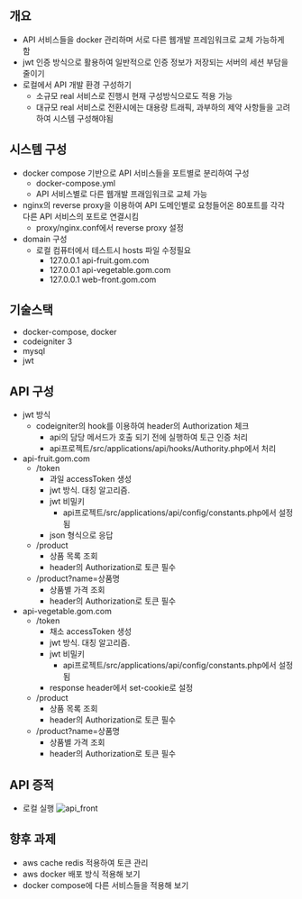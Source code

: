 ## 개요
- API 서비스들을 docker 관리하며 서로 다른 웹개발 프레임워크로 교체 가능하게 함
- jwt 인증 방식으로 활용하여 일반적으로 인증 정보가 저장되는 서버의 세션 부담을 줄이기
- 로컬에서 API 개발 환경 구성하기
    - 소규모 real 서비스로 진행시 현재 구성방식으로도 적용 가능
    - 대규모 real 서비스로 전환시에는 대용량 트래픽, 과부하의 제약 사항들을 고려하여 시스템 구성해야됨

## 시스템 구성
- docker compose 기반으로 API 서비스들을 포트별로 분리하여 구성
    - docker-compose.yml
    - API 서비스별로 다른 웹개발 프래임워크로 교체 가능
- nginx의 reverse proxy을 이용하여 API 도메인별로 요청들어온 80포트를 각각 다른 API 서비스의 포트로 연결시킴
    - proxy/nginx.conf에서 reverse proxy 설정
- domain 구성
    - 로컬 컴퓨터에서 테스트시 hosts 파일 수정필요
        - 127.0.0.1 api-fruit.gom.com   
        - 127.0.0.1 api-vegetable.gom.com   
        - 127.0.0.1 web-front.gom.com   

## 기술스택
- docker-compose, docker
- codeigniter 3  
- mysql
- jwt

## API 구성
- jwt 방식
    - codeigniter의 hook를 이용하여 header의 Authorization 체크
        - api의 담당 메서드가 호출 되기 전에 실행하여 토근 인증 처리
        - api프로젝트/src/applications/api/hooks/Authority.php에서 처리
- api-fruit.gom.com
    - /token
        - 과일 accessToken 생성
        - jwt 방식. 대칭 알고리즘.
        - jwt 비밀키
            - api프로젝트/src/applications/api/config/constants.php에서 설정됨
        - json 형식으로 응답
    - /product
        - 상품 목록 조회
        - header의 Authorization로 토큰 필수
    - /product?name=상품명
        - 상품별 가격 조회
        - header의 Authorization로 토큰 필수
- api-vegetable.gom.com
    - /token
        - 채소 accessToken 생성
        - jwt 방식. 대칭 알고리즘.
        - jwt 비밀키
            - api프로젝트/src/applications/api/config/constants.php에서 설정됨
        - response header에서 set-cookie로 설정
    - /product
        - 상품 목록 조회
        - header의 Authorization로 토큰 필수
    - /product?name=상품명
        - 상품별 가격 조회
        - header의 Authorization로 토큰 필수

## API 증적
- 로컬 실행
![api_front](https://user-images.githubusercontent.com/939827/129808365-96ef9338-b26d-4c23-9269-60afc7f50a4c.PNG)

## 향후 과제
 - aws cache redis 적용하여 토큰 관리
 - aws docker 배포 방식 적용해 보기
 - docker compose에 다른 서비스들을 적용해 보기